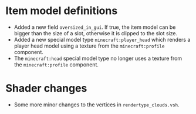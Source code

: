# Item model definitions
- Added a new field `oversized_in_gui`. If true, the item model can be bigger than the size of a slot, otherwise it is clipped to the slot size.
- Added a new special model type `minecraft:player_head` which renders a player head model using a texture from the `minecraft:profile` component.
- The `minecraft:head` special model type no longer uses a texture from the `minecraft:profile` component.

# Shader changes
- Some more minor changes to the vertices in `rendertype_clouds.vsh`.